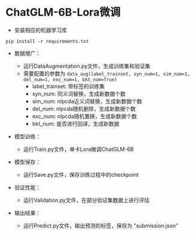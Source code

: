 # ChatGLM-6B-Lora微调

- 安装相应的机器学习库
```
pip install -r requirements.txt
```

- 数据增广：
  - 运行DataAugmentation.py文件，生成训练集和验证集
  - 需要配置的参数为 `data_aug(label_trainset, syn_num=1, sim_num=1, del_num=1, exc_num=1, bkt_num=True)`
    - label_trainset: 带标签的训练集
    - syn_num: 同义词替换，生成新数据个数
    - sim_num: nlpcda近义词替换，生成新数据个数
    - del_num: nlpcda随机删除，生成新数据个数
    - exc_num: nlpcda随机置换，生成新数据个数
    - bkt_num: 是否进行回译，生成新数据


- 模型训练：
  - 运行Train.py文件，单卡Lora微调ChatGLM-6B


- 模型保存：
  - 运行Save.py文件，保存训练过程中的checkpoint


- 验证性能：
  - 运行Validation.py文件，在部分验证集数据上进行评估


- 输出结果：
  - 运行Predict.py文件，输出预测的标签，保存为 "submission.json"